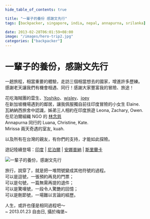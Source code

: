 ```yaml
---
hide_table_of_contents: true

title: "一輩子的養份 感謝文先行"
tags: [backpacker, singapore, india, nepal, annapurna, srilanka]

date: 2013-02-28T06:01:59+08:00
image: "/images/hero-trip2.jpg"
categories: ["backpacker"]
---
```


一輩子的養份，感謝文先行
=====================

一趟旅程，相當重要的體驗，走訪三個相當想去的國家，增進許多歷練。  
感謝老天讓我們有機會相遇、同行！感謝大家豐富我的冒險、旅途！

<!-- more -->

花吃海賊團的雲生、[Yoshiko](http://goo.gl/SOIjR)、[wisley](http://wiselyview.net/blog/)、[joey](http://joey-liu.blogspot.tw/)  
在新加坡機場遇到的鄰居，讓我佩服獨自前往印度冒險的小女生 Elaine.  
瓦納納西旅舍中認識，姊弟三人相約在印度旅遊 Leona, Zachary, Owen.  
在尼泊爾組織 NGO 的 [林念慈](http://goo.gl/gA57d)  
Annapurna 同行的 Luana, Christine, Kate.  
Mirissa 兩天奇遇的室友, kuah.

以及所有在台灣的親友，有你們的支持，才能如此探險。

遊記陸續登場：[印度][india] | [尼泊爾][nepal] | [安娜普納][annapurna] | [斯里蘭卡][srilanka]

![一輩子的養份，感謝文先行](https://lh3.googleusercontent.com/pw/ACtC-3crg4BHopGjXQrLFiX6YRoOUpD8ATI3R3_51v3Kt_7s_c8NkwSbQGyYY1hQ3_MTcycNJHOfUmkE_BlCOIOnNu04InBVnWGgxzR8nkSacFqhgSUHN7dAFuHnQohDpAPn8hYCxOEMMnrh0MCzJlKYgoswJg=w533-h799-no?authuser=0)

旅行，說穿了，就是把一堆問號變成其他符號的過程。  
可以是逗號，一張預約再見的門票；  
可以是句號，一篇無需再提的退件；  
可以是驚嘆號，一段令人驚艷的回憶；  
可以是刪節號，一場難以言論的經歷。

人生，或許也僅是相同過程吧～  
~ 2013.01.23 自由日, 攝於梅堡~

[india]: http://goo.gl/EJfcp
[nepal]: http://goo.gl/Xl1LR
[annapurna]: http://goo.gl/fyPFz
[srilanka]: http://goo.gl/9avKWX
